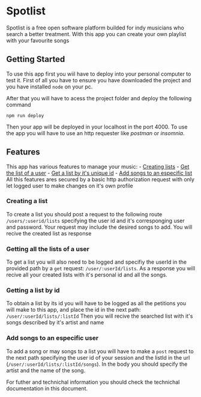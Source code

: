 # Spotlist 

Spotlist is a free open software platform builded for indy musicians who search a better treatment. With this app you can create your own playlist with your favourite songs

## Getting Started

To use this app first you wiil have to deploy into your personal computer to test it. First of all you have to ensure you have downloaded the project and you have installed `node` on your pc.

After that you will have to acess the project folder and deploy the following command
```
npm run deploy
```
Then your app will be deployed in your localhost in the port 4000. To use the app you will have to use an http requester like *postman* or *insomnia*.

## Features

This app has various features to manage your music:
    - [Creating lists](#Creating-a-list)
    - [Get the list of a user](#Getting-all-the-lists-of-a-user)
    - [Get a list by it's unique id](#Getting-a-list-by-id)
    - [Add songs to an especific list](#Add-songs-to-an-especific-user)
All this features ares secured by a basic http authorization request with only let logged user to make changes on it's own profile

### Creating a list

To create a list you should post a request to the following route `/users/:userid/lists` specifying the user id and it's corresponging user and password. 
Your request may include the desired songs to add. You will recive the created list as response

### Getting all the lists of a user

To get a list you will also need to be logged and specifiy the userId in the provided path by a `get` request:  `/user/:userId/lists`.
As a response you will recive all your created lists with it's personal id and all the songs.

### Getting a list by id

To obtain a list by its id you will have to be logged as all the petitions you will make to this app, and place the id in the next path: `/user/:userId/lists/:listId`
Then you will recive the searched list with it's songs described by it's artist and name

### Add songs to an especific user 

To add a song or may songs to a list you will have to make a `post` request to the next path specifying the user id of your session and the listId in the url (`/user/:userId/lists/:listId/songs`). In the body you should specify the artist and the name of the song.

For futher and technichal information you should check the technichal documentation in this document.
